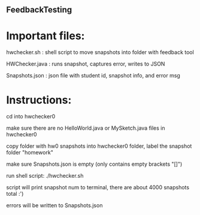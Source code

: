 ## FeedbackTesting
# Important files:
hwchecker.sh : shell script to move snapshots into folder with feedback tool

HWChecker.java : runs snapshot, captures error, writes to JSON

Snapshots.json : json file with student id, snapshot info, and error msg

# Instructions:
cd into hwchecker0

make sure there are no HelloWorld.java or MySketch.java files in hwchecker0

copy folder with hw0 snapshots into hwchecker0 folder, label the snapshot folder "homework"

make sure Snapshots.json is empty (only contains empty brackets "[]")

run shell script: ./hwchecker.sh

script will print snapshot num to terminal, there are about 4000 snapshots total :')

errors will be written to Snapshots.json
